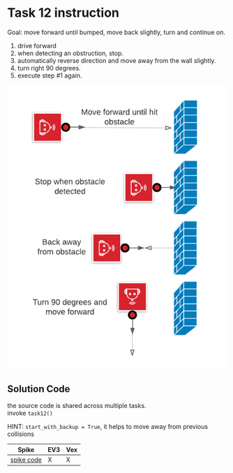 # Task 12 instruction

Goal: move forward until bumped, move back slightly, turn and continue on.

1. drive forward
2. when detecting an obstruction, stop.
3. automatically reverse direction and move away from the wall slightly.
4. turn right 90 degrees.
5. execute step #1 again.

![view](./images/BumpTurn.png)

## Solution Code

the source code is shared across multiple tasks.  
invoke `task12()`

HINT: `start_with_backup = True`, it helps to move away from previous collisions

Spike|EV3|Vex
-----|---|---
[spike code](../spike-prime/task10-12.py)| X | X
